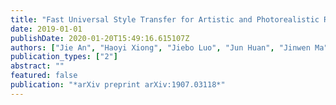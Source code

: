 ```yaml
---
title: "Fast Universal Style Transfer for Artistic and Photorealistic Rendering"
date: 2019-01-01
publishDate: 2020-01-20T15:49:16.615107Z
authors: ["Jie An", "Haoyi Xiong", "Jiebo Luo", "Jun Huan", "Jinwen Ma"]
publication_types: ["2"]
abstract: ""
featured: false
publication: "*arXiv preprint arXiv:1907.03118*"
---
```


